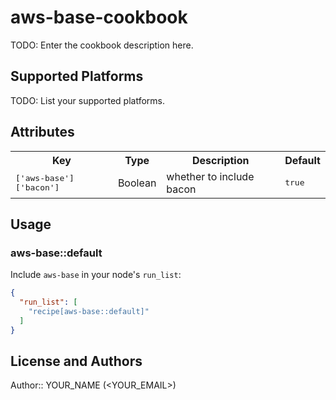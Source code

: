 # aws-base-cookbook

TODO: Enter the cookbook description here.

## Supported Platforms

TODO: List your supported platforms.

## Attributes

<table>
  <tr>
    <th>Key</th>
    <th>Type</th>
    <th>Description</th>
    <th>Default</th>
  </tr>
  <tr>
    <td><tt>['aws-base']['bacon']</tt></td>
    <td>Boolean</td>
    <td>whether to include bacon</td>
    <td><tt>true</tt></td>
  </tr>
</table>

## Usage

### aws-base::default

Include `aws-base` in your node's `run_list`:

```json
{
  "run_list": [
    "recipe[aws-base::default]"
  ]
}
```

## License and Authors

Author:: YOUR_NAME (<YOUR_EMAIL>)
